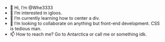 - 👋 Hi, I’m @Whe3333
- 👀 I’m interested in igloos.
- 🌱 I’m currently learning how to center a div.
- 💞️ I’m looking to collaborate on anything but front-end development. CSS is tedious man.
- 📫 How to reach me? Go to Antarctica or call me or something idk.

<!---
Whe3333/Whe3333 is a ✨ special ✨ repository because its `README.md` (this file) appears on your GitHub profile.
You can click the Preview link to take a look at your changes.
--->
